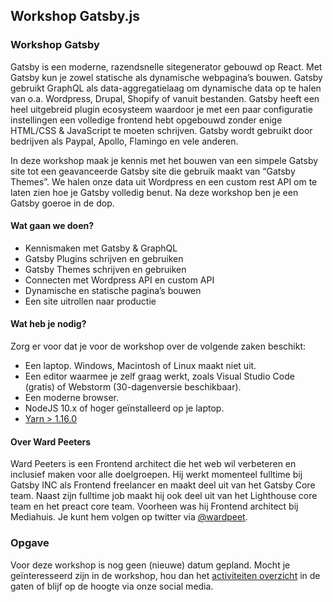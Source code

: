 <h2>Workshop Gatsby.js</h2>
<h3>Workshop Gatsby</h3>
<p>Gatsby is een moderne, razendsnelle sitegenerator gebouwd op React. Met Gatsby kun je zowel statische als dynamische webpagina’s bouwen. Gatsby gebruikt GraphQL als data-aggregatielaag om dynamische data op te halen van o.a. Wordpress, Drupal, Shopify of vanuit bestanden. Gatsby heeft een heel uitgebreid plugin ecosysteem waardoor je met een paar configuratie instellingen een volledige frontend hebt opgebouwd zonder enige HTML/CSS &amp; JavaScript te moeten schrijven. Gatsby wordt gebruikt door bedrijven als Paypal, Apollo, Flamingo en vele anderen.</p>
<p>In deze workshop maak je kennis met het bouwen van een simpele Gatsby site tot een geavanceerde Gatsby site die gebruik maakt van “Gatsby Themes”. We halen onze data uit Wordpress en een custom rest API om te laten zien hoe je Gatsby volledig benut. Na deze workshop ben je een Gatsby goeroe in de dop.</p>
<h4>Wat gaan we doen?</h4>
<ul>
<li>Kennismaken met Gatsby &amp; GraphQL</li>
<li>Gatsby Plugins schrijven en gebruiken</li>
<li>Gatsby Themes schrijven en gebruiken</li>
<li>Connecten met Wordpress API en custom API</li>
<li>Dynamische en statische pagina’s bouwen</li>
<li>Een site uitrollen naar productie</li>
</ul>
<h4>Wat heb je nodig?</h4>
<p>Zorg er voor dat je voor de workshop over de volgende zaken beschikt:</p>
<ul>
<li>Een laptop. Windows, Macintosh of Linux maakt niet uit.</li>
<li>Een editor waarmee je zelf graag werkt, zoals Visual Studio Code (gratis) of Webstorm (30-dagenversie beschikbaar).</li>
<li>Een moderne browser.</li>
<li>NodeJS 10.x of hoger geïnstalleerd op je laptop.</li>
<li><a href="https://yarnpkg.com/lang/en/">Yarn &gt; 1.16.0</a></li>
</ul>
<h4>Over Ward Peeters</h4>
<p>Ward Peeters is een Frontend architect die het web wil verbeteren en inclusief maken voor alle doelgroepen. Hij werkt momenteel fulltime bij Gatsby INC als Frontend freelancer en maakt deel uit van het Gatsby Core team. Naast zijn fulltime job maakt hij ook deel uit van het Lighthouse core team en het preact core team. Voorheen was hij Frontend architect bij Mediahuis. Je kunt hem volgen op twitter via <a href="https://twitter.com/wardpeet">@wardpeet</a>.</p>
<h3>Opgave</h3>
<p>Voor deze workshop is nog geen (nieuwe) datum gepland. Mocht je geïnteresseerd zijn in de workshop, hou dan het <a href="/nl/activiteiten/">activiteiten overzicht</a> in de gaten of blijf op de hoogte via onze social media.</p>
